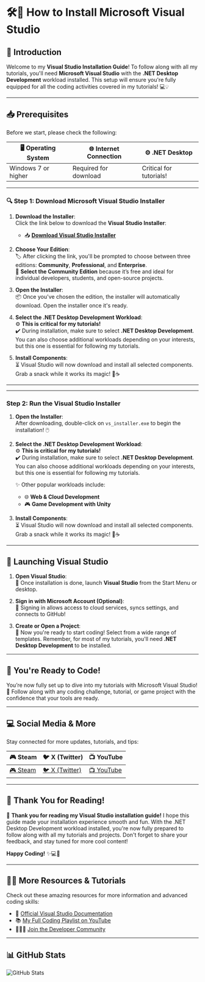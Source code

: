 # 🛠️🚀 **How to Install Microsoft Visual Studio** 

## 📜 **Introduction**

Welcome to my **Visual Studio Installation Guide**! To follow along with all my tutorials, you'll need **Microsoft Visual Studio** with the **.NET Desktop Development** workload installed. This setup will ensure you're fully equipped for all the coding activities covered in my tutorials! 💻💡

---

## 📥 **Prerequisites**

Before we start, please check the following:

| 🖥️ **Operating System** | 🌐 **Internet Connection** | ⚙️ **.NET Desktop** |
|-------------------------|----------------------------|---------------------|
| Windows 7 or higher      | Required for download       | Critical for tutorials!  |

---



### 🔍 Step 1: **Download Microsoft Visual Studio Installer**

1. **Download the Installer**:  
   Click the link below to download the **Visual Studio Installer**:  
   - 📥 [**Download Visual Studio Installer**](https://visualstudio.microsoft.com/)  

2. **Choose Your Edition**:  
   🏷️ After clicking the link, you'll be prompted to choose between three editions: **Community**, **Professional**, and **Enterprise**.  
   💚 **Select the Community Edition** because it’s free and ideal for individual developers, students, and open-source projects.  

3. **Open the Installer**:  
   📦 Once you've chosen the edition, the installer will automatically download. Open the installer once it's ready.

4. **Select the .NET Desktop Development Workload**:  
   ⚙️ **This is critical for my tutorials!**  
   ✔️ During installation, make sure to select **.NET Desktop Development**. You can also choose additional workloads depending on your interests, but this one is essential for following my tutorials.

5. **Install Components**:  
   ⏳ Visual Studio will now download and install all selected components. Grab a snack while it works its magic! 🍕☕

---


---

### Step 2: **Run the Visual Studio Installer**

1. **Open the Installer**:  
   After downloading, double-click on `vs_installer.exe` to begin the installation! 🖱️

2. **Select the .NET Desktop Development Workload**:  
   ⚙️ **This is critical for my tutorials!**  
   ✔️ During installation, make sure to select **.NET Desktop Development**.  
   You can also choose additional workloads depending on your interests, but this one is essential for following my tutorials.

   ✨ Other popular workloads include:
   - 🌐 **Web & Cloud Development**
   - 🎮 **Game Development with Unity**

3. **Install Components**:  
   ⏳ Visual Studio will now download and install all selected components. Grab a snack while it works its magic! 🍕☕

---

## 🚀 **Launching Visual Studio**

1. **Open Visual Studio**:  
   🎉 Once installation is done, launch **Visual Studio** from the Start Menu or desktop.

2. **Sign in with Microsoft Account (Optional)**:  
   🔑 Signing in allows access to cloud services, syncs settings, and connects to GitHub!

3. **Create or Open a Project**:  
   📂 Now you're ready to start coding! Select from a wide range of templates. Remember, for most of my tutorials, you'll need **.NET Desktop Development** to be installed.

---

## 🎉 **You're Ready to Code!**

You’re now fully set up to dive into my tutorials with Microsoft Visual Studio! 🚀 Follow along with any coding challenge, tutorial, or game project with the confidence that your tools are ready.

---

## 💻 **Social Media & More**

Stay connected for more updates, tutorials, and tips:

| 🎮 **Steam** | 🐦 **X (Twitter)** | 📺 **YouTube** |
|--------------|----------------|---------------|
| [🎮 Steam](https://store.steampowered.com/) | [🐦 X (Twitter)](https://x.com/) | [📺 YouTube](https://youtube.com/) |

---

## 📝 **Thank You for Reading!**

🙏 **Thank you for reading my Visual Studio installation guide!** I hope this guide made your installation experience smooth and fun. With the .NET Desktop Development workload installed, you're now fully prepared to follow along with all my tutorials and projects. Don't forget to share your feedback, and stay tuned for more cool content!

**Happy Coding!** ✨💻🚀

---

## 🧑‍🏫 **More Resources & Tutorials**

Check out these amazing resources for more information and advanced coding skills:

- 🌟 [Official Visual Studio Documentation](https://docs.microsoft.com/en-us/visualstudio/)
- 📚 [My Full Coding Playlist on YouTube](https://youtube.com/)
- 🧑‍🤝‍🧑 [Join the Developer Community](https://developercommunity.visualstudio.com/)

---

## 📊 **GitHub Stats** 

![GitHub Stats](https://github-readme-stats.vercel.app/api?username=YourUsername&show_icons=true&theme=radical)
